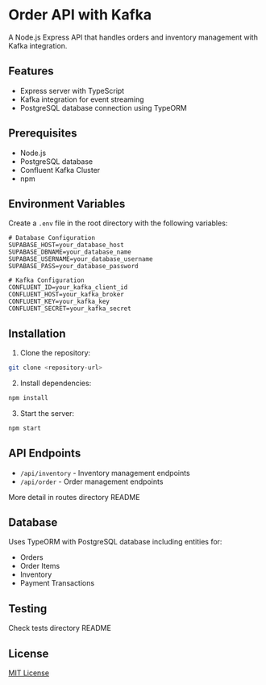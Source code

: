 # Order API with Kafka

A Node.js Express API that handles orders and inventory management with Kafka integration.

## Features

- Express server with TypeScript
- Kafka integration for event streaming
- PostgreSQL database connection using TypeORM

## Prerequisites

- Node.js
- PostgreSQL database
- Confluent Kafka Cluster
- npm

## Environment Variables

Create a `.env` file in the root directory with the following variables:

```env
# Database Configuration
SUPABASE_HOST=your_database_host
SUPABASE_DBNAME=your_database_name
SUPABASE_USERNAME=your_database_username
SUPABASE_PASS=your_database_password

# Kafka Configuration
CONFLUENT_ID=your_kafka_client_id
CONFLUENT_HOST=your_kafka_broker
CONFLUENT_KEY=your_kafka_key
CONFLUENT_SECRET=your_kafka_secret
```

## Installation

1. Clone the repository:
```bash
git clone <repository-url>
```

2. Install dependencies:
```bash
npm install
```

3. Start the server:
```bash
npm start
```

## API Endpoints

- `/api/inventory` - Inventory management endpoints
- `/api/order` - Order management endpoints

More detail in routes directory README

## Database

Uses TypeORM with PostgreSQL database including entities for:
- Orders
- Order Items
- Inventory
- Payment Transactions

## Testing

Check tests directory README

## License

[MIT License](LICENSE)
